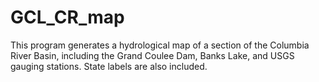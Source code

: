 # GCL_CR_map
This program generates a hydrological map of a section of the Columbia River Basin, including the Grand Coulee Dam, Banks Lake, and USGS gauging stations. State labels are also included.
